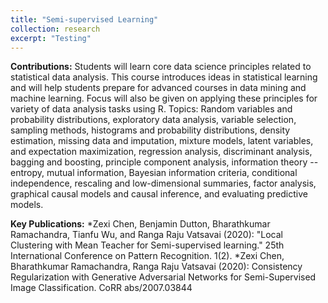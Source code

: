 ```yaml
---
title: "Semi-supervised Learning"
collection: research
excerpt: "Testing"
---
```


**Contributions:** Students will learn core data science principles related to statistical data analysis. This course introduces ideas in statistical learning and will help students prepare for advanced courses in data mining and machine learning. Focus will also be given on applying these principles for variety of data analysis tasks using R. Topics: Random variables and probability distributions, exploratory data analysis, variable selection, sampling methods, histograms and probability distributions, density estimation, missing data and imputation, mixture models, latent variables, and expectation maximization, regression analysis, discriminant analysis, bagging and boosting, principle component analysis, information theory -- entropy, mutual information, Bayesian information criteria, conditional independence, rescaling and low-dimensional summaries, factor analysis, graphical causal models and causal inference, and evaluating predictive models.

**Key Publications:**
*Zexi Chen, Benjamin Dutton, Bharathkumar Ramachandra, Tianfu Wu, and Ranga Raju Vatsavai (2020): "Local Clustering with Mean Teacher for Semi-supervised learning." 25th International Conference on Pattern Recognition. 1(2).
*Zexi Chen, Bharathkumar Ramachandra, Ranga Raju Vatsavai (2020): Consistency Regularization with Generative Adversarial Networks for Semi-Supervised Image Classification. CoRR abs/2007.03844
